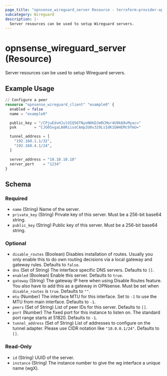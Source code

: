 ```yaml
---
page_title: "opnsense_wireguard_server Resource - terraform-provider-opnsense"
subcategory: Wireguard
description: |-
  Server resources can be used to setup Wireguard servers.
---
```


# opnsense_wireguard_server (Resource)

Server resources can be used to setup Wireguard servers.

## Example Usage

```terraform
// Configure a peer
resource "opnsense_wireguard_client" "example0" {
  enabled = false
  name = "example0"

  public_key = "/CPjuEdvHJulOIQ56TNyeNHkDJmRCMor4U9k68vMyac="
  psk        = "CJG05xgaLA8RiisoCAmp2U0v329LsIdK1GW4EMc9fmU="

  tunnel_address = [
    "192.168.1.1/32",
    "192.168.4.1/24",
  ]

  server_address = "10.10.10.10"
  server_port    = "1234"
}
```

<!-- schema generated by tfplugindocs -->
## Schema

### Required

- `name` (String) Name of the server.
- `private_key` (String) Private key of this server. Must be a 256-bit base64 string.
- `public_key` (String) Public key of this server. Must be a 256-bit base64 string.

### Optional

- `disable_routes` (Boolean) Disables installation of routes. Usually you only enable this to do own routing decisions via a local gateway and gateway rules. Defaults to `false`.
- `dns` (Set of String) The interface specific DNS servers. Defaults to `[]`.
- `enabled` (Boolean) Enable this server. Defaults to `true`.
- `gateway` (String) The gateway IP here when using Disable Routes feature. You also have to add this as a gateway in OPNsense. Must be set when `disable_routes` is `true`. Defaults to `""`.
- `mtu` (Number) The interface MTU for this interface. Set to `-1` to use the MTU from main interface. Defaults to `-1`.
- `peers` (Set of String) List of peer IDs for this server. Defaults to `[]`.
- `port` (Number) The fixed port for this instance to listen on. The standard port range starts at 51820. Defaults to `-1`.
- `tunnel_address` (Set of String) List of addresses to configure on the tunnel adapter. Please use CIDR notation like `"10.0.0.1/24"`. Defaults to `[]`.

### Read-Only

- `id` (String) UUID of the server.
- `instance` (String) The instance number to give the wg interface a unique name (wgX).

